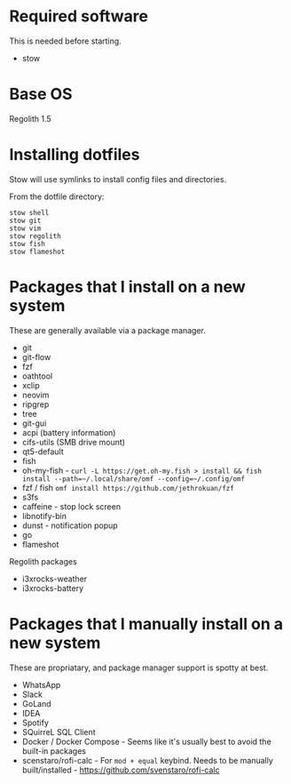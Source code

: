 # Required software

This is needed before starting.
* stow

# Base OS
Regolith 1.5

# Installing dotfiles

Stow will use symlinks to install config files and directories.

From the dotfile directory:
```
stow shell
stow git
stow vim
stow regolith
stow fish
stow flameshot
```

# Packages that I install on a new system

These are generally available via a package manager.
* git
* git-flow
* fzf
* oathtool
* xclip
* neovim
* ripgrep
* tree
* git-gui
* acpi (battery information)
* cifs-utils (SMB drive mount)
* qt5-default
* fish
* oh-my-fish - `curl -L https://get.oh-my.fish > install && fish install --path=~/.local/share/omf --config=~/.config/omf`
* fzf / fish `omf install https://github.com/jethrokuan/fzf`
* s3fs
* caffeine - stop lock screen
* libnotify-bin
* dunst - notification popup
* go
* flameshot

Regolith packages
* i3xrocks-weather
* i3xrocks-battery

# Packages that I manually install on a new system

These are propriatary, and package manager support is spotty at best.
* WhatsApp
* Slack
* GoLand
* IDEA
* Spotify
* SQuirreL SQL Client
* Docker / Docker Compose - Seems like it's usually best to avoid the built-in packages
* scenstaro/rofi-calc - For `mod + equal` keybind. Needs to be manually built/installed - https://github.com/svenstaro/rofi-calc

